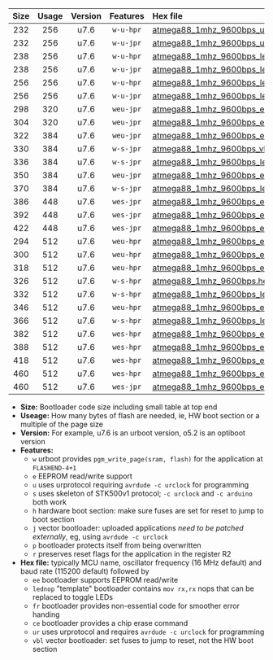 |Size|Usage|Version|Features|Hex file|
|:-:|:-:|:-:|:-:|:--|
|232|256|u7.6|`w-u-hpr`|[atmega88_1mhz_9600bps_ur.hex](https://raw.githubusercontent.com/stefanrueger/urboot/main//atmega88_1mhz_9600bps_ur.hex)|
|232|256|u7.6|`w-u-jpr`|[atmega88_1mhz_9600bps_ur_vbl.hex](https://raw.githubusercontent.com/stefanrueger/urboot/main//atmega88_1mhz_9600bps_ur_vbl.hex)|
|238|256|u7.6|`w-u-hpr`|[atmega88_1mhz_9600bps_lednop_ur.hex](https://raw.githubusercontent.com/stefanrueger/urboot/main//atmega88_1mhz_9600bps_lednop_ur.hex)|
|238|256|u7.6|`w-u-jpr`|[atmega88_1mhz_9600bps_lednop_ur_vbl.hex](https://raw.githubusercontent.com/stefanrueger/urboot/main//atmega88_1mhz_9600bps_lednop_ur_vbl.hex)|
|256|256|u7.6|`w-u-hpr`|[atmega88_1mhz_9600bps_lednop_fr_ur.hex](https://raw.githubusercontent.com/stefanrueger/urboot/main//atmega88_1mhz_9600bps_lednop_fr_ur.hex)|
|256|256|u7.6|`w-u-jpr`|[atmega88_1mhz_9600bps_lednop_fr_ur_vbl.hex](https://raw.githubusercontent.com/stefanrueger/urboot/main//atmega88_1mhz_9600bps_lednop_fr_ur_vbl.hex)|
|298|320|u7.6|`weu-jpr`|[atmega88_1mhz_9600bps_ee_ur_vbl.hex](https://raw.githubusercontent.com/stefanrueger/urboot/main//atmega88_1mhz_9600bps_ee_ur_vbl.hex)|
|304|320|u7.6|`weu-jpr`|[atmega88_1mhz_9600bps_ee_lednop_ur_vbl.hex](https://raw.githubusercontent.com/stefanrueger/urboot/main//atmega88_1mhz_9600bps_ee_lednop_ur_vbl.hex)|
|322|384|u7.6|`weu-jpr`|[atmega88_1mhz_9600bps_ee_lednop_fr_ur_vbl.hex](https://raw.githubusercontent.com/stefanrueger/urboot/main//atmega88_1mhz_9600bps_ee_lednop_fr_ur_vbl.hex)|
|330|384|u7.6|`w-s-jpr`|[atmega88_1mhz_9600bps_vbl.hex](https://raw.githubusercontent.com/stefanrueger/urboot/main//atmega88_1mhz_9600bps_vbl.hex)|
|336|384|u7.6|`w-s-jpr`|[atmega88_1mhz_9600bps_lednop_vbl.hex](https://raw.githubusercontent.com/stefanrueger/urboot/main//atmega88_1mhz_9600bps_lednop_vbl.hex)|
|350|384|u7.6|`weu-jpr`|[atmega88_1mhz_9600bps_ee_lednop_fr_ce_ur_vbl.hex](https://raw.githubusercontent.com/stefanrueger/urboot/main//atmega88_1mhz_9600bps_ee_lednop_fr_ce_ur_vbl.hex)|
|370|384|u7.6|`w-s-jpr`|[atmega88_1mhz_9600bps_lednop_fr_vbl.hex](https://raw.githubusercontent.com/stefanrueger/urboot/main//atmega88_1mhz_9600bps_lednop_fr_vbl.hex)|
|386|448|u7.6|`wes-jpr`|[atmega88_1mhz_9600bps_ee_vbl.hex](https://raw.githubusercontent.com/stefanrueger/urboot/main//atmega88_1mhz_9600bps_ee_vbl.hex)|
|392|448|u7.6|`wes-jpr`|[atmega88_1mhz_9600bps_ee_lednop_vbl.hex](https://raw.githubusercontent.com/stefanrueger/urboot/main//atmega88_1mhz_9600bps_ee_lednop_vbl.hex)|
|422|448|u7.6|`wes-jpr`|[atmega88_1mhz_9600bps_ee_lednop_fr_vbl.hex](https://raw.githubusercontent.com/stefanrueger/urboot/main//atmega88_1mhz_9600bps_ee_lednop_fr_vbl.hex)|
|294|512|u7.6|`weu-hpr`|[atmega88_1mhz_9600bps_ee_ur.hex](https://raw.githubusercontent.com/stefanrueger/urboot/main//atmega88_1mhz_9600bps_ee_ur.hex)|
|300|512|u7.6|`weu-hpr`|[atmega88_1mhz_9600bps_ee_lednop_ur.hex](https://raw.githubusercontent.com/stefanrueger/urboot/main//atmega88_1mhz_9600bps_ee_lednop_ur.hex)|
|318|512|u7.6|`weu-hpr`|[atmega88_1mhz_9600bps_ee_lednop_fr_ur.hex](https://raw.githubusercontent.com/stefanrueger/urboot/main//atmega88_1mhz_9600bps_ee_lednop_fr_ur.hex)|
|326|512|u7.6|`w-s-hpr`|[atmega88_1mhz_9600bps.hex](https://raw.githubusercontent.com/stefanrueger/urboot/main//atmega88_1mhz_9600bps.hex)|
|332|512|u7.6|`w-s-hpr`|[atmega88_1mhz_9600bps_lednop.hex](https://raw.githubusercontent.com/stefanrueger/urboot/main//atmega88_1mhz_9600bps_lednop.hex)|
|346|512|u7.6|`weu-hpr`|[atmega88_1mhz_9600bps_ee_lednop_fr_ce_ur.hex](https://raw.githubusercontent.com/stefanrueger/urboot/main//atmega88_1mhz_9600bps_ee_lednop_fr_ce_ur.hex)|
|366|512|u7.6|`w-s-hpr`|[atmega88_1mhz_9600bps_lednop_fr.hex](https://raw.githubusercontent.com/stefanrueger/urboot/main//atmega88_1mhz_9600bps_lednop_fr.hex)|
|382|512|u7.6|`wes-hpr`|[atmega88_1mhz_9600bps_ee.hex](https://raw.githubusercontent.com/stefanrueger/urboot/main//atmega88_1mhz_9600bps_ee.hex)|
|388|512|u7.6|`wes-hpr`|[atmega88_1mhz_9600bps_ee_lednop.hex](https://raw.githubusercontent.com/stefanrueger/urboot/main//atmega88_1mhz_9600bps_ee_lednop.hex)|
|418|512|u7.6|`wes-hpr`|[atmega88_1mhz_9600bps_ee_lednop_fr.hex](https://raw.githubusercontent.com/stefanrueger/urboot/main//atmega88_1mhz_9600bps_ee_lednop_fr.hex)|
|460|512|u7.6|`wes-hpr`|[atmega88_1mhz_9600bps_ee_lednop_fr_ce.hex](https://raw.githubusercontent.com/stefanrueger/urboot/main//atmega88_1mhz_9600bps_ee_lednop_fr_ce.hex)|
|460|512|u7.6|`wes-jpr`|[atmega88_1mhz_9600bps_ee_lednop_fr_ce_vbl.hex](https://raw.githubusercontent.com/stefanrueger/urboot/main//atmega88_1mhz_9600bps_ee_lednop_fr_ce_vbl.hex)|

- **Size:** Bootloader code size including small table at top end
- **Useage:** How many bytes of flash are needed, ie, HW boot section or a multiple of the page size
- **Version:** For example, u7.6 is an urboot version, o5.2 is an optiboot version
- **Features:**
  + `w` urboot provides `pgm_write_page(sram, flash)` for the application at `FLASHEND-4+1`
  + `e` EEPROM read/write support
  + `u` uses urprotocol requiring `avrdude -c urclock` for programming
  + `s` uses skeleton of STK500v1 protocol; `-c urclock` and `-c arduino` both work
  + `h` hardware boot section: make sure fuses are set for reset to jump to boot section
  + `j` vector bootloader: uploaded applications *need to be patched externally*, eg, using `avrdude -c urclock`
  + `p` bootloader protects itself from being overwritten
  + `r` preserves reset flags for the application in the register R2
- **Hex file:** typically MCU name, oscillator frequency (16 MHz default) and baud rate (115200 default) followed by
  + `ee` bootloader supports EEPROM read/write
  + `lednop` "template" bootloader contains `mov rx,rx` nops that can be replaced to toggle LEDs
  + `fr` bootloader provides non-essential code for smoother error handing
  + `ce` bootloader provides a chip erase command
  + `ur` uses urprotocol and requires `avrdude -c urclock` for programming
  + `vbl` vector bootloader: set fuses to jump to reset, not the HW boot section
